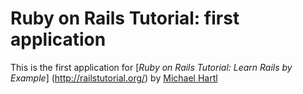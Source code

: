 # Ruby on Rails Tutorial: first application

This is the first application for 
[*Ruby on Rails Tutorial: Learn Rails by Example*] (http://railstutorial.org/)
by [Michael Hartl](http://michaelhartl.com)

